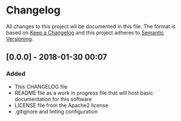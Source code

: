 # Changelog
All changes to this project wll be documented in this file.
The format is based on [Keep a Changelog](http://keepachangelog.com/en/1.0.0/) and this project adheres to [Semantic Versioning](http://semver.org/spec/v2.0.0.html).

## [0.0.0] - 2018-01-30 00:07
### Added
- This CHANGELOG file
- README file as a work in progress file that will host basic documentation for this software
- LICENSE file from the Apache2 license
- .gitignore and linting configuration
